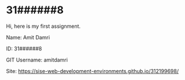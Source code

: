 # 31######8

Hi, here is my first assignment.

Name: Amit Damri

ID: 31######8

GIT Username: amitdamri

Site: https://sise-web-development-environments.github.io/312199698/
